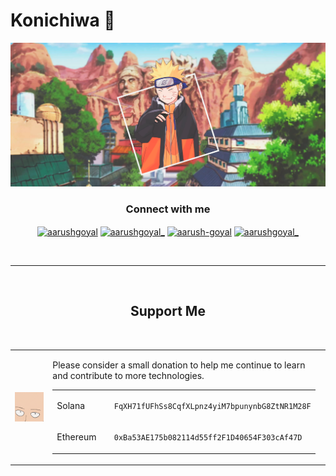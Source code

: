 # Konichiwa 👋

<img src="hero-image.png">
<h3 align="center">Connect with me</h3>
<p align="center">
<a href="https://dev.to/aarushgoyal" target="blank"><img align="center" src="https://cdn.jsdelivr.net/npm/simple-icons@3.0.1/icons/dev-dot-to.svg" alt="aarushgoyal" height="30" width="40" /></a>
<a href="https://twitter.com/aarushgoyal_" target="blank"><img align="center" src="https://cdn.jsdelivr.net/npm/simple-icons@3.0.1/icons/twitter.svg" alt="aarushgoyal_" height="30" width="40" /></a>
<a href="https://linkedin.com/in/aarush-goyal" target="blank"><img align="center" src="https://cdn.jsdelivr.net/npm/simple-icons@3.0.1/icons/linkedin.svg" alt="aarush-goyal" height="30" width="40" /></a>
<a href="https://instagram.com/aarushgoyal_" target="blank"><img align="center" src="https://cdn.jsdelivr.net/npm/simple-icons@3.0.1/icons/instagram.svg" alt="aarushgoyal_" height="30" width="40" /></a>
</p>

<!-- <p align="center"><a href="https://www.notion.so/goyalaarush/3ee1ee537152481abca85531d7b0fbf2?v=f7e9cb6be7824bd6aa9fcdc73fa6ccfa">Want to to know what I am upto?</a></p> -->

<!-- <p align="center"> Support me by donating some crypto</p>
<p align="center"><code>0xBa53AE175b082114d55ff2F1D40654F303cAf47D</code></p> -->

<br>

---

<br>

<h2 align="center"> Support Me </h2>

<br>

<table>
<tr>

  <td>
    <img align="left" style="width:100%" src="./fund.gif"  >
  </td>

   <td>
  <div style="width:100%" style="align:top"  >
  <p>
  Please consider a small donation to help me continue to learn and contribute to more technologies.
  </p>

  </div>

<table>
  
<tr>
  <td>
  <div style="width:100%" >
  <p> Solana </p>
  </div>
  </td>
  <td>

```
  FqXH71fUFhSs8CqfXLpnz4yiM7bpunynbG8ZtNR1M28F
```

  </td>
</tr>
<tr>
  <td>
  <div style="width:100%" >
  <p> Ethereum </p>
  </div>
  </td>
  <td>
    
  ```
    0xBa53AE175b082114d55ff2F1D40654F303cAf47D
  ```
 
  </td>
</tr>
  
</table>
     
</table>
